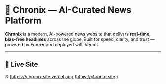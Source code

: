 # 📰 Chronix — AI-Curated News Platform

**Chronix** is a modern, AI-powered news website that delivers **real-time, bias-free headlines** across the globe. Built for speed, clarity, and trust — powered by Framer and deployed with Vercel.

---

## 🚀 Live Site

🌐 [https://chronix-site.vercel.app](https://chronix-site.)
